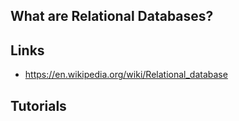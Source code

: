 ## What are Relational Databases?

## Links
- https://en.wikipedia.org/wiki/Relational_database


## Tutorials

<!-- Embedded links -->
<!-- [1]: https://github.com/nchristie/general_notes/blob/master/XXX.md -->
